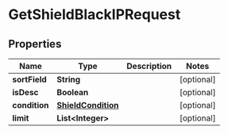 

# GetShieldBlackIPRequest


## Properties

Name | Type | Description | Notes
------------ | ------------- | ------------- | -------------
**sortField** | **String** |  |  [optional]
**isDesc** | **Boolean** |  |  [optional]
**condition** | [**ShieldCondition**](ShieldCondition.md) |  |  [optional]
**limit** | **List&lt;Integer&gt;** |  |  [optional]



